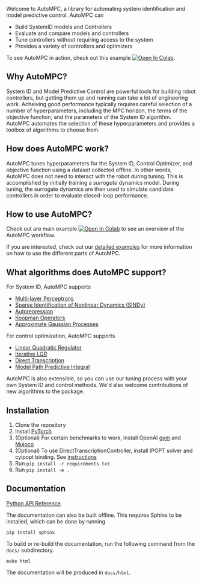 Welcome to AutoMPC, a library for automating system identification and model predictive control.
AutoMPC can
 * Build SystemID models and Controllers
 * Evaluate and compare models and controllers
 * Tune controllers without requiring access to the system
 * Provides a variety of controllers and optimizers

To see AutoMPC in action, check out this example
[![Open In Colab](https://colab.research.google.com/assets/colab-badge.svg)](https://colab.research.google.com/drive/1w19fIzYi4r50XI1pW64xUqN_JBbbyK2L).

## Why AutoMPC?

System ID and Model Predictive Control are powerful tools for building robot controllers, 
but getting them up and running can take a lot of engineering work.  Acheiving good
performance typically requires careful selection of a number of hyperparameters,
including the MPC horizon, the terms of the objective function, and the parameters
of the System ID algorithm.  AutoMPC automates the selection of these hyperparameters
and provides a toolbox of algorithms to choose from.

## How does AutoMPC work?

AutoMPC tunes hyperparameters for the System ID, Control Optimizer, and objective function
using a dataset collected offline.  In other words, AutoMPC does not need to interact
with the robot during tuning.  This is accomplished by initially training a *surrogate*
dynamics model.  During tuning, the surrogate dynamics are then used to simulate candidate
controllers in order to evaluate closed-loop performance.

## How to use AutoMPC?

Check out are main example [![Open In Colab](https://colab.research.google.com/assets/colab-badge.svg)](https://colab.research.google.com/drive/1w19fIzYi4r50XI1pW64xUqN_JBbbyK2L)
to see an overview of the AutoMPC workflow.

If you are interested, check out our [detailed examples](examples/readme.md) for more information on how to use the different parts of AutoMPC.

## What algorithms does AutoMPC support?

For System ID, AutoMPC supports
 * [Multi-layer Perceptrons](https://autompc.readthedocs.io/en/latest/source/sysid.html#multi-layer-perceptron)
 * [Sparse Identification of Nonlinear Dynamics (SINDy)](https://autompc.readthedocs.io/en/latest/source/sysid.html#sparse-identification-of-nonlinear-dynamics-sindy)
 * [Autoregression](https://autompc.readthedocs.io/en/latest/source/sysid.html#autoregression-arx)
 * [Koopman Operators](https://autompc.readthedocs.io/en/latest/source/sysid.html#koopman)
 * [Approximate Gaussian Processes](https://autompc.readthedocs.io/en/latest/source/sysid.html#approximate-gaussian-process)

For control optimization, AutoMPC supports
 * [Linear Quadratic Regulator](https://autompc.readthedocs.io/en/latest/source/control.html#linear-quadratic-regulator-lqr)
 * [Iterative LQR](https://autompc.readthedocs.io/en/latest/source/control.html#iterative-linear-quadratic-regulator-ilqr)
 * [Direct Transcription](https://autompc.readthedocs.io/en/latest/source/control.html#direct-transcription-dt)
 * [Model Path Predictive Integral](https://autompc.readthedocs.io/en/latest/source/control.html#model-predictive-path-integral-mppi)

AutoMPC is also extensible, so you can use our tuning process with your own System ID and control methods.  We'd also welcome contributions
of new algorithms to the package.

## Installation

 1. Clone the repository
 2. Install [PyTorch](https://pytorch.org/get-started/locally/)
 3. (Optional) For certain benchmarks to work, install OpenAI [gym](https://gym.openai.com/) and [Mujoco](http://www.mujoco.org/)
 4. (Optional) To use DirectTranscriptionController, install IPOPT solver and cyipopt binding. See [instructions](https://cyipopt.readthedocs.io/en/latest/install.html)
 5. Run `pip install -r requirements.txt`
 6. Run `pip install -e .`

## Documentation
[Python API Reference](https://autompc.readthedocs.io).

The documentation can also be built offline. This requires Sphinx to be installed,
which can be done by running
```
pip install sphinx
```

To build or re-build the documentation, run the following command from the `docs/` subdirectory.
```
make html
```

The documentation will be produced in `docs/html`.
